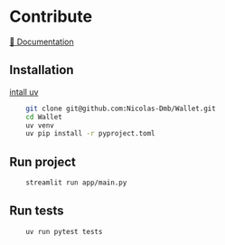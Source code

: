 
# Contribute 

[📖 Documentation](https://www.notion.so/My_wallet-26350bea018d8009b616dacbc3a04ae4?source=copy_link)

## Installation 
[intall uv](https://docs.astral.sh/uv/getting-started/installation/#standalone-installer)

```bash
    git clone git@github.com:Nicolas-Dmb/Wallet.git
    cd Wallet
    uv venv
    uv pip install -r pyproject.toml
```

## Run project 
```bash
    streamlit run app/main.py
```
## Run tests
```bash
    uv run pytest tests
```